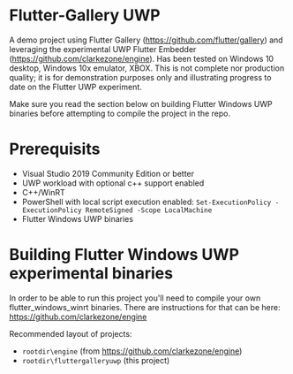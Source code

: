 # Flutter-Gallery UWP
A demo project using Flutter Gallery (https://github.com/flutter/gallery) and leveraging the experimental UWP Flutter Embedder (https://github.com/clarkezone/engine).  Has been tested on Windows 10 desktop, Windows 10x emulator, XBOX.  This is not complete nor production quality; it is for demonstration purposes only and illustrating progress to date on the Flutter UWP experiment.

Make sure you read the section below on building Flutter Windows UWP binaries before attempting to compile the project in the repo.

# Prerequisits

* Visual Studio 2019 Community Edition or better
* UWP workload with optional c++ support enabled
* C++/WinRT
* PowerShell with local script execution enabled: `Set-ExecutionPolicy -ExecutionPolicy RemoteSigned -Scope LocalMachine`
* Flutter Windows UWP binaries

# Building Flutter Windows UWP experimental binaries

In order to be able to run this project you'll need to compile your own flutter_windows_winrt binaries.  There are instructions for that can be here: https://github.com/clarkezone/engine

Recommended layout of projects:

* `rootdir\engine` (from https://github.com/clarkezone/engine)
* `rootdir\fluttergalleryuwp` (this project)
